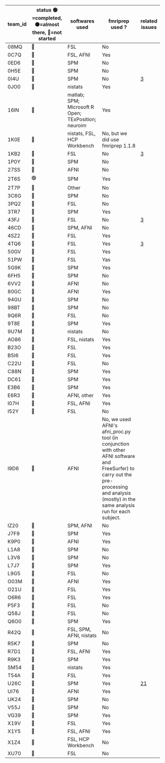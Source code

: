 | team_id | status :green_circle:=completed, :orange_circle:=almost there, :red_circle:=not started | softwares used | fmriprep used ? | related issues |
| --- |--- | --- | --- | --- |
| 08MQ | :red_circle: | FSL | No | |
| 0C7Q | :red_circle: | FSL, AFNI | Yes | |
| 0ED6 | :red_circle: | SPM | No | |
| 0H5E | :red_circle: | SPM | No | |
| 0I4U | :red_circle: | SPM | No | [3](https://api.github.com/repos/Inria-Empenn/narps_open_pipelines/issues/3) |
| 0JO0 | :red_circle: | nistats | Yes | |
| 16IN | :red_circle: | matlab; SPM; Microsoft R Open; TExPosition; neuroim | Yes | |
| 1K0E | :red_circle: | nistats, FSL, HCP Workbench | No, but we did use fmriprep 1.1.8 | |
| 1KB2 | :red_circle: | FSL | No | [3](https://api.github.com/repos/Inria-Empenn/narps_open_pipelines/issues/3) |
| 1P0Y | :red_circle: | SPM | No | |
| 27SS | :red_circle: | AFNI | No | |
| 2T6S | :green_circle: | SPM | Yes | |
| 2T7P | :red_circle: | Other | No | |
| 3C6G | :red_circle: | SPM | No | |
| 3PQ2 | :red_circle: | FSL | No | |
| 3TR7 | :red_circle: | SPM | Yes | |
| 43FJ | :red_circle: | FSL | No | [3](https://api.github.com/repos/Inria-Empenn/narps_open_pipelines/issues/3) |
| 46CD | :red_circle: | SPM, AFNI | No | |
| 4SZ2 | :red_circle: | FSL | Yes | |
| 4TQ6 | :red_circle: | FSL | Yes | [3](https://api.github.com/repos/Inria-Empenn/narps_open_pipelines/issues/3) |
| 50GV | :red_circle: | FSL | Yes | |
| 51PW | :red_circle: | FSL | Yas | |
| 5G9K | :red_circle: | SPM | Yes | |
| 6FH5 | :red_circle: | SPM | No | |
| 6VV2 | :red_circle: | AFNI | No  | |
| 80GC | :red_circle: | AFNI | Yes | |
| 94GU | :red_circle: | SPM | No | |
| 98BT | :red_circle: | SPM | No | |
| 9Q6R | :red_circle: | FSL | No | |
| 9T8E | :red_circle: | SPM | Yes | |
| 9U7M | :red_circle: | nistats | No | |
| AO86 | :red_circle: | FSL, nistats | Yes | |
| B23O | :red_circle: | FSL | Yes  | |
| B5I6 | :red_circle: | FSL | Yes | |
| C22U | :red_circle: | FSL | No | |
| C88N | :red_circle: | SPM | Yes | |
| DC61 | :red_circle: | SPM | Yes | |
| E3B6 | :red_circle: | SPM | Yes | |
| E6R3 | :red_circle: | AFNI, other | Yes | |
| I07H | :red_circle: | FSL, AFNI | Yes | |
| I52Y | :red_circle: | FSL | No | |
| I9D6 | :red_circle: | AFNI | No, we used AFNI's afni_proc.py tool (in conjunction with other AFNI software and FreeSurfer) to carry out the pre-processing and analysis (mostly) in the same analysis run for each subject. | |
| IZ20 | :red_circle: | SPM, AFNI | No | |
| J7F9 | :red_circle: | SPM | Yes | |
| K9P0 | :red_circle: | AFNI | Yes | |
| L1A8 | :red_circle: | SPM | No | |
| L3V8 | :red_circle: | SPM | No | |
| L7J7 | :red_circle: | SPM | Yes | |
| L9G5 | :red_circle: | FSL | No | |
| O03M | :red_circle: | AFNI | Yes | |
| O21U | :red_circle: | FSL | Yes | |
| O6R6 | :red_circle: | FSL | Yes | |
| P5F3 | :red_circle: | FSL | No | |
| Q58J | :red_circle: | FSL | No | |
| Q6O0 | :red_circle: | SPM | Yes | |
| R42Q | :red_circle: | FSL, SPM, AFNI, nistats | No | |
| R5K7 | :red_circle: | SPM | No | |
| R7D1 | :red_circle: | FSL, AFNI | Yes | |
| R9K3 | :red_circle: | SPM | Yes | |
| SM54 | :red_circle: | nistats | Yes | |
| T54A | :red_circle: | FSL | Yes | |
| U26C | :red_circle: | SPM | Yes | [21](https://api.github.com/repos/Inria-Empenn/narps_open_pipelines/issues/21) |
| UI76 | :red_circle: | AFNI | Yes | |
| UK24 | :red_circle: | SPM | No | |
| V55J | :red_circle: | SPM | No | |
| VG39 | :red_circle: | SPM | Yes | |
| X19V | :red_circle: | FSL | Yes | |
| X1Y5 | :red_circle: | FSL, AFNI | Yes | |
| X1Z4 | :red_circle: | FSL, HCP Workbench | No | |
| XU70 | :red_circle: | FSL | No | |
